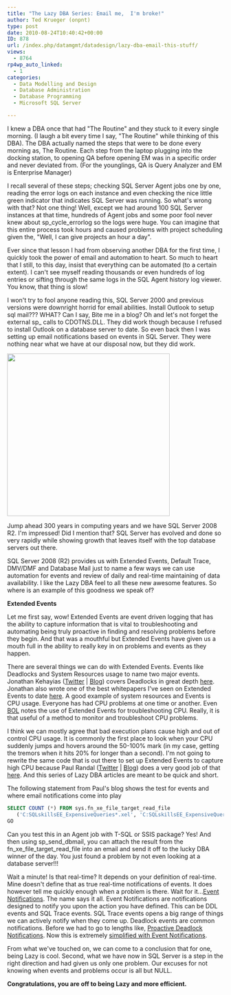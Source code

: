 ```yaml
---
title: "The Lazy DBA Series: Email me,  I'm broke!"
author: Ted Krueger (onpnt)
type: post
date: 2010-08-24T10:40:42+00:00
ID: 878
url: /index.php/datamgmt/datadesign/lazy-dba-email-this-stuff/
views:
  - 8764
rp4wp_auto_linked:
  - 1
categories:
  - Data Modelling and Design
  - Database Administration
  - Database Programming
  - Microsoft SQL Server

---
```

I knew a DBA once that had "The Routine" and they stuck to it every single morning. (I laugh a bit every time I say, "The Routine" while thinking of this DBA). The DBA actually named the steps that were to be done every morning as, The Routine. Each step from the laptop plugging into the docking station, to opening QA before opening EM was in a specific order and never deviated from. (For the younglings, QA is Query Analyzer and EM is Enterprise Manager)

I recall several of these steps; checking SQL Server Agent jobs one by one, reading the error logs on each instance and even checking the nice little green indicator that indicates SQL Server was running. So what's wrong with that? Not one thing! Well, except we had around 100 SQL Server instances at that time, hundreds of Agent jobs and some poor fool never knew about sp\_cycle\_errorlog so the logs were huge. You can imagine that this entire process took hours and caused problems with project scheduling given the, "Well, I can give projects an hour a day". 

Ever since that lesson I had from observing another DBA for the first time, I quickly took the power of email and automation to heart. So much to heart that I still, to this day, insist that everything can be automated (to a certain extent). I can't see myself reading thousands or even hundreds of log entries or sifting through the same logs in the SQL Agent history log viewer. You know, that thing is slow!

I won't try to fool anyone reading this, SQL Server 2000 and previous versions were downright horrid for email abilities. Install Outlook to setup sql mail??? WHAT? Can I say, Bite me in a blog? Oh and let's not forget the external sp_ calls to CDOTNS.DLL. They did work though because I refused to install Outlook on a database server to date. So even back then I was setting up email notifications based on events in SQL Server. They were nothing near what we have at our disposal now, but they did work.

<div class="image_block">
  <img src="/wp-content/uploads/blogs/DataMgmt/lazydba.gif" alt="" title="" width="378" height="378" />
</div>

Jump ahead 300 years in computing years and we have SQL Server 2008 R2. I'm impressed! Did I mention that? SQL Server has evolved and done so very rapidly while showing growth that leaves itself with the top database servers out there.

SQL Server 2008 (R2) provides us with Extended Events, Default Trace, DMV/DMF and Database Mail just to name a few ways we can use automation for events and review of daily and real-time maintaining of data availability. I like the Lazy DBA feel to all these new awesome features. So where is an example of this goodness we speak of?

**Extended Events**

Let me first say, wow! Extended Events are event driven logging that has the ability to capture information that is vital to troubleshooting and automating being truly proactive in finding and resolving problems before they begin. And that was a mouthful but Extended Events have given us a mouth full in the ability to really key in on problems and events as they happen.

There are several things we can do with Extended Events. Events like Deadlocks and System Resources usage to name two major events. Jonathan Kehayias ([Twitter][1] | [Blog][2]) covers Deadlocks in great depth [here][3]. Jonathan also wrote one of the best whitepapers I've seen on Extended Events to date [here][4]. A good example of system resources and Events is CPU usage. Everyone has had CPU problems at one time or another. Even [BOL][5] notes the use of Extended Events for troubleshooting CPU. Really, it is that useful of a method to monitor and troubleshoot CPU problems.

I think we can mostly agree that bad execution plans cause high and out of control CPU usage. It is commonly the first place to look when your CPU suddenly jumps and hovers around the 50-100% mark (in my case, getting the tremors when it hits 20% for longer than a second). I'm not going to rewrite the same code that is out there to set up Extended Events to capture high CPU because Paul Randal ([Twitter][6] | [Blog][6]) does a very good job of that [here][7]. And this series of Lazy DBA articles are meant to be quick and short.

The following statement from Paul's blog shows the test for events and where email notifications come into play 

```SQL
SELECT COUNT (*) FROM sys.fn_xe_file_target_read_file
   ('C:SQLskillsEE_ExpensiveQueries*.xel', 'C:SQLskillsEE_ExpensiveQueries*.xem', NULL, NULL);
GO 
```
</p> 

Can you test this in an Agent job with T-SQL or SSIS package? Yes! And then using sp\_send\_dbmail, you can attach the result from the fn\_xe\_file\_target\_read_file into an email and send it off to the lucky DBA winner of the day. You just found a problem by not even looking at a database server!!! 

Wait a minute! Is that real-time? It depends on your definition of real-time. Mine doesn't define that as true real-time notifications of events. It does however tell me quickly enough when a problem is there. Wait for it...[Event Notifications][8]. The name says it all. Event Notifications are notifications designed to notify you upon the action you have defined. This can be DDL events and SQL Trace events. SQL Trace events opens a big range of things we can actively notify when they come up. Deadlock events are common notifications. Before we had to go to lengths like, [Proactive Deadlock Notifications][9]. Now this is extremely [simplified with Event Notifications][10]. 

From what we've touched on, we can come to a conclusion that for one, being Lazy is cool. Second, what we have now in SQL Server is a step in the right direction and had given us only one problem. Our excuses for not knowing when events and problems occur is all but NULL. 

**Congratulations, you are off to being Lazy and more efficient.**

 [1]: http://sqlblog.com/blogs/jonathan_kehayias/
 [2]: http://twitter.com/sqlsarg
 [3]: http://www.sqlservercentral.com/articles/deadlock/65658/
 [4]: http://msdn.microsoft.com/en-us/library/dd822788.aspx
 [5]: http://msdn.microsoft.com/en-us/library/bb630354.aspx
 [6]: http://twitter.com/paulrandal
 [7]: http://www.sqlskills.com/BLOGS/PAUL/post/Tracking-expensive-queries-with-extended-events-in-SQL-2008.aspx
 [8]: http://technet.microsoft.com/en-us/library/ms175854.aspx
 [9]: /index.php/DataMgmt/DBAdmin/MSSQLServerAdmin/proactive-deadlock-notifications
 [10]: http://weblogs.sqlteam.com/mladenp/archive/2008/07/18/Immediate-deadlock-notifications-without-changing-existing-code.aspx